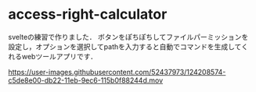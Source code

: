 # access-right-calculator
svelteの練習で作りました．
ボタンをぽちぽちしてファイルパーミッションを設定し，オプションを選択してpathを入力すると自動でコマンドを生成してくれるwebツールアプリです．


https://user-images.githubusercontent.com/52437973/124208574-c5de8e00-db22-11eb-9ec6-115b0f88244d.mov

